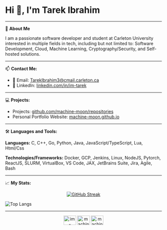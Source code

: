 # Hi 👋, I'm Tarek Ibrahim

---
🙂 **About Me**

I am a passionate software developer and student at Carleton University interested in multiple fields in tech, including but not limited to: Software Development, Cloud, Machine Learning, Cryptography/Security, and Self-hosted solutions.

---
📫 **Contact Me:**  
- 📧 Email: TarekIbrahim3@cmail.carleton.ca
- 📝 LinkedIn: [linkedin.com/in/im-tarek](https://linkedin.com/in/im-tarek)
  
---
💻 **Projects:**
- Projects: [github.com/machine-moon/repositories](https://github.com/machine-moon?tab=repositories)
- Personal Portfolio Website: [machine-moon.github.io](https://machine-moon.github.io)
      
---

🛠 **Languages and Tools:**
      
**Languages:** C, C++, Go, Python, Java, JavaScript/TypeScript, Lua, Html/Css 

**Technologies/Frameworks:** Docker, GCP, Jenkins, Linux, NodeJS, Pytorch, ReactJS, SLURM, VirtualBox, VS Code, JAX, JetBrains Suite, Jira, Agile, Bash

---

📈 **My Stats:**
      
<center>
    <a href="https://git.io/streak-stats">
        <img src="http://github-readme-streak-stats.herokuapp.com?user=machine-moon&theme=github-dark-blue&date_format=M%20j%5B%2C%20Y%5D&mode=weekly&exclude_days=Sun%2CSat" alt="GitHub Streak">
    </a>
</center>


![Top Langs](https://github-readme-stats.vercel.app/api/top-langs/?username=machine-moon&layout=compact&langs_count=8&theme=tokyonight)

---

<p align="center">
<a href="https://linkedin.com/in/im-tarek" target="blank"><img align="center" src="https://raw.githubusercontent.com/rahuldkjain/github-profile-readme-generator/master/src/images/icons/Social/linked-in-alt.svg" alt="im-tarek" height="30" width="40" /></a>
<a href="https://github.com/machine-moon" target="blank"><img align="center" src="https://raw.githubusercontent.com/rahuldkjain/github-profile-readme-generator/master/src/images/icons/Social/github.svg" alt="machine-moon" height="30" width="40" /></a>
<a href="https://leetcode.com/u/machine-moon/" target="blank"><img align="center" src="https://raw.githubusercontent.com/rahuldkjain/github-profile-readme-generator/master/src/images/icons/Social/leet-code.svg" alt="machine-moon" height="30" width="40" /></a>
</p>
